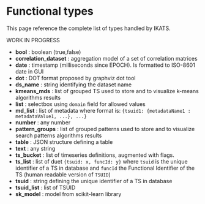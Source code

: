 # Functional types

This page reference the complete list of types handled by IKATS.

WORK IN PROGRESS

* **bool** : boolean (true,false)
* **correlation_dataset** : aggregation model of a set of correlation matrices
* **date** : timestamp (milliseconds since EPOCH). Is formatted to ISO-8601 date in GUI
* **dot** : DOT format proposed by graphviz dot tool
* **ds_name** : string identifying the dataset name
* **kmeans_mds** : list of grouped TS used to store and to visualize k-means algorithms results
* **list** : selectbox using `domain` field for allowed values
* **md_list** : list of metadata where format is: `{tsuid1: {metadataName1 : metadataValue1, ...}, ...}`
* **number** : any number
* **pattern_groups** : list of grouped patterns used to store and to visualize search patterns algorithms results
* **table** : JSON structure defining a table
* **text** : any string
* **ts_bucket** : list of timeseries definitions, augmented with flags.
* **ts_list** : list of duet `{tsuid: x, funcId: y}` where `tsuid` is the unique identifier of a TS in database and `funcId` the Functional Identifier of the TS (human readable version of `TSUID`)
* **tsuid** : string defining the unique identifier of a TS in database
* **tsuid_list** : list of TSUID
* **sk_model** : model from scikit-learn library
